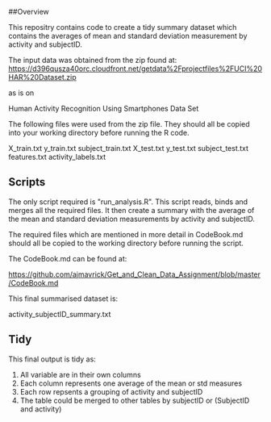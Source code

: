 ##Overview

This repositry contains code to create a tidy summary dataset which contains the averages of mean 
and standard deviation measurement by activity and subjectID.

The input data was obtained from the zip found at:
https://d396qusza40orc.cloudfront.net/getdata%2Fprojectfiles%2FUCI%20HAR%20Dataset.zip

as is on

Human Activity Recognition Using Smartphones Data Set 

The following files were used from the zip file.
They should all be copied into your working directory before running
the R code.

X_train.txt
y_train.txt
subject_train.txt
X_test.txt
y_test.txt
subject_test.txt
features.txt
activity_labels.txt

## Scripts

The only script required is "run_analysis.R". This script reads, binds and merges all the required files.
It then create a summary with the average of the mean and standard deviation measurements by activity and subjectID.

The required files which are mentioned in more detail in CodeBook.md should all be copied to the working 
directory before running the script.

The CodeBook.md can be found at:

https://github.com/ajmavrick/Get_and_Clean_Data_Assignment/blob/master/CodeBook.md

This final summarised dataset is:

activity_subjectID_summary.txt


## Tidy

This final output is tidy as:

1) All variable are in their own columns
2) Each column represents one average of the mean or std measures  
3) Each row repsents a grouping of activity and subjectID
4) The table could be merged to other tables by subjectID or (SubjectID and activity) 
